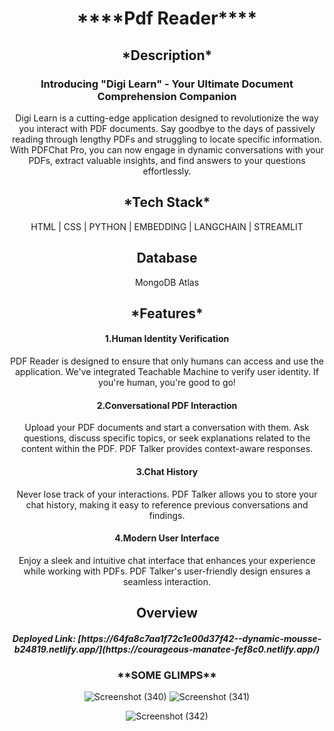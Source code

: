 <div align="center">
  <h1>****Pdf Reader****</h1>

  <h2 align="center">*Description* </h2>
<h3>
 Introducing "Digi Learn" - Your Ultimate Document Comprehension Companion</h3>

<p>Digi Learn is a cutting-edge application designed to revolutionize the way you interact with PDF documents. Say goodbye to the days of passively reading through lengthy PDFs and struggling to locate specific information. With PDFChat Pro, you can now engage in dynamic conversations with your PDFs, extract valuable insights, and find answers to your questions effortlessly.</p>

<h2 align="center">*Tech Stack*</h2>
<p align="center">HTML | CSS | PYTHON | EMBEDDING | LANGCHAIN | STREAMLIT</p>

<h2 align="center"> Database </h2>
<p align="center">MongoDB Atlas </p>

<h2 align="center">*Features* </h2>
<h4  align="center">1.Human Identity Verification</h4>
<p display="flex" align-items="left">PDF Reader is designed to ensure that only humans can access and use the application. We've integrated Teachable Machine to verify user identity. If you're human, you're good to go!</p>

<h4  align="center">2.Conversational PDF Interaction</h4>
<p  align="center">Upload your PDF documents and start a conversation with them. Ask questions, discuss specific topics, or seek explanations related to the content within the PDF. PDF Talker provides context-aware responses.</p>

<h4  align="center">3.Chat History</h4>
<p  align="center">Never lose track of your interactions. PDF Talker allows you to store your chat history, making it easy to reference previous conversations and findings.</p>

<h4  align="center">4.Modern User Interface</h4>
<p  align="center">Enjoy a sleek and intuitive chat interface that enhances your experience while working with PDFs. PDF Talker's user-friendly design ensures a seamless interaction.</p>

 <h2 align="center">Overview</h2>
  <h5 align="center">Deployed Link: [https://64fa8c7aa1f72c1e00d37f42--dynamic-mousse-b24819.netlify.app/](https://courageous-manatee-fef8c0.netlify.app/) </h5>


<h3 align="center">**SOME GLIMPS**</h3>

![Screenshot (340)](https://github.com/Venkysanju246/Cosmos-Project/assets/115461797/25c1a096-5e62-4e17-8bef-ba9c70ad8078)
![Screenshot (341)](https://github.com/Venkysanju246/Cosmos-Project/assets/115461797/44a8744a-55a1-4d51-badc-92582c21307c)

![Screenshot (342)](https://github.com/Venkysanju246/Cosmos-Project/assets/115461797/87c1bebc-9a32-4fb6-8ad3-649187d276ca)

</div>
